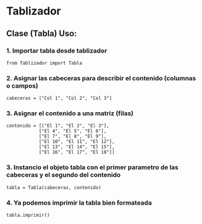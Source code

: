 # Tablizador

## Clase (Tabla) Uso:
  ### 1. Importar tabla desde tablizador
    from Tablizador import Tabla

  ### 2. Asignar las cabeceras para describir el contenido (columnas o campos)
    
    cabeceras = ["Col 1", "Col 2", "Col 3"]

  ### 3. Asignar el contenido a una matriz (filas)
    
    contenido = [["El 1", "El 2", "El 3"],
                ["El 4", "El 5", "El 6"],
                ["El 7", "El 8", "El 9"],
                ["El 10", "El 11", "El 12"],
                ["El 13", "El 14", "El 15"],
                ["El 16", "El 17", "El 18"]]
                
  ### 3. Instancio el objeto tabla con el primer parametro de las cabeceras y el segundo del contenido

    tabla = Tabla(cabeceras, contenido)
    
  ### 4. Ya podemos imprimir la tabla bien formateada
  
    tabla.imprimir()
